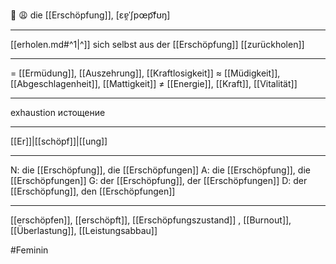 🔴 😩 die [[Erschöpfung]], [ɛɐ̯ˈʃpœp͡fʊŋ]

---
[[erholen.md#^1|^]] sich selbst aus der [[Erschöpfung]] [[zurückholen]]

---

= [[Ermüdung]], [[Auszehrung]], [[Kraftlosigkeit]]
≈ [[Müdigkeit]], [[Abgeschlagenheit]], [[Mattigkeit]]
≠ [[Energie]], [[Kraft]], [[Vitalität]]

---

exhaustion
истощение

---

[[Er]]|[[schöpf]]|[[ung]]

---

N: die [[Erschöpfung]], die [[Erschöpfungen]]
A: die [[Erschöpfung]], die [[Erschöpfungen]]
G: der [[Erschöpfung]], der [[Erschöpfungen]]
D: der [[Erschöpfung]], den [[Erschöpfungen]]

---

[[erschöpfen]], [[erschöpft]], [[Erschöpfungszustand]]
, [[Burnout]], [[Überlastung]], [[Leistungsabbau]]

#Feminin 